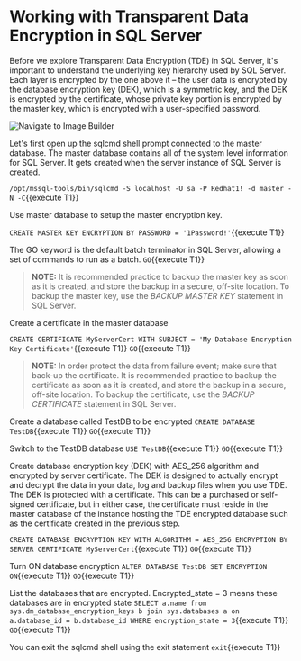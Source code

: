 # Working with Transparent Data Encryption in SQL Server

Before we explore Transparent Data Encryption (TDE) in SQL Server, it's important to understand the
underlying key hierarchy used by SQL Server. Each layer is encrypted by the one above it – the user data is encrypted by the database encryption key (DEK), which is a symmetric key, and the DEK is encrypted by the certificate, whose private key portion is encrypted by the master key, which is encrypted with a user-specified password.

![Navigate to Image Builder](/rhel-labs/scenarios/sql-server-crypto-policy/assets/Image-TDE.png)


Let's first open up the sqlcmd shell prompt connected to the master database. The master database contains all of the system level information for SQL Server. It gets created when the server instance of SQL Server is created. 

`/opt/mssql-tools/bin/sqlcmd -S localhost -U sa -P Redhat1! -d master -N -C`{{execute T1}}

Use master database to setup the master encryption key.

`CREATE MASTER KEY ENCRYPTION BY PASSWORD = '1Password!'`{{execute T1}}

The GO keyword is the default batch terminator in SQL Server, allowing a set of commands to run as a batch.
`GO`{{execute T1}}

> **NOTE:** It is recommended practice to backup the master key as soon as it is created, and store the backup in a secure, off-site location. To backup the master key, use the *BACKUP MASTER KEY* statement in SQL Server.

Create a certificate in the master database 

`CREATE CERTIFICATE MyServerCert WITH SUBJECT = 'My Database Encryption Key Certificate'`{{execute T1}}
`GO`{{execute T1}}

> **NOTE:** In order protect the data from failure event; make sure that back-up the certificate. It is recommended practice to backup the certificate as soon as it is created, and store the backup in a secure, off-site location. To backup the certificate, use the *BACKUP CERTIFICATE* statement in SQL Server.

Create a database called TestDB to be encrypted 
`CREATE DATABASE TestDB`{{execute T1}}
`GO`{{execute T1}}

Switch to the TestDB database 
`USE TestDB`{{execute T1}}
`GO`{{execute T1}}

Create database encryption key (DEK) with AES_256 algorithm and encrypted by server certificate. The DEK is designed to actually encrypt and decrypt the data in your data, log and backup files when you use TDE. The DEK is protected with a certificate. This can be a purchased or self-signed certificate, but in either case, the certificate must reside in the master database of the instance hosting the TDE encrypted database such as the certificate created in the previous step.

`CREATE DATABASE ENCRYPTION KEY WITH ALGORITHM = AES_256 ENCRYPTION BY SERVER CERTIFICATE MyServerCert`{{execute T1}}
`GO`{{execute T1}}

Turn ON database encryption
`ALTER DATABASE TestDB SET ENCRYPTION ON`{{execute T1}}
`GO`{{execute T1}}

List the databases that are encrypted. Encrypted_state = 3 means these databases are in encrypted state
`SELECT a.name from sys.dm_database_encryption_keys b join sys.databases a on a.database_id = b.database_id WHERE encryption_state = 3`{{execute T1}}
`GO`{{execute T1}}

You can exit the sqlcmd shell using the exit statement
`exit`{{execute T1}}
